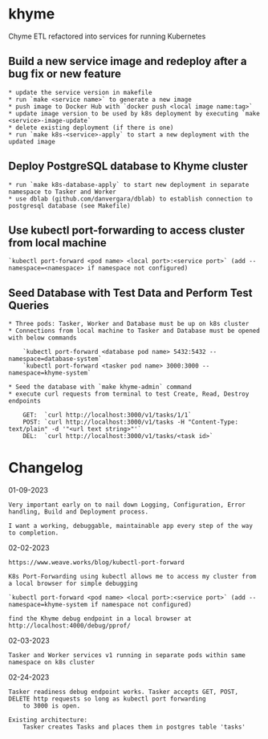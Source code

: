 # khyme
Chyme ETL refactored into services for running Kubernetes

## Build a new service image and redeploy after a bug fix or new feature

    * update the service version in makefile
    * run `make <service name>` to generate a new image
    * push image to Docker Hub with `docker push <local image name:tag>`
    * update image version to be used by k8s deployment by executing `make <service>-image-update`
    * delete existing deployment (if there is one)
    * run `make k8s-<service>-apply` to start a new deployment with the updated image

## Deploy PostgreSQL database to Khyme cluster

    * run `make k8s-database-apply` to start new deployment in separate namespace to Tasker and Worker
    * use dblab (github.com/danvergara/dblab) to establish connection to postgresql database (see Makefile)

## Use kubectl port-forwarding to access cluster from local machine

    `kubectl port-forward <pod name> <local port>:<service port>` (add --namespace=<namespace> if namespace not configured)

## Seed Database with Test Data and Perform Test Queries

    * Three pods: Tasker, Worker and Database must be up on k8s cluster
    * Connections from local machine to Tasker and Database must be opened with below commands

        `kubectl port-forward <database pod name> 5432:5432 --namespace=database-system`
        `kubectl port-forward <tasker pod name> 3000:3000 --namespace=khyme-system`
    
    * Seed the database with `make khyme-admin` command
    * execute curl requests from terminal to test Create, Read, Destroy endpoints

        GET:  `curl http://localhost:3000/v1/tasks/1/1`
        POST: `curl http://localhost:3000/v1/tasks -H "Content-Type: text/plain" -d '"<url text string>"'`
        DEL:  `curl http://localhost:3000/v1/tasks/<task id>`

# Changelog

01-09-2023

    Very important early on to nail down Logging, Configuration, Error handling, Build and Deployment process.

    I want a working, debuggable, maintainable app every step of the way to completion.

02-02-2023

    https://www.weave.works/blog/kubectl-port-forward

    K8s Port-Forwarding using kubectl allows me to access my cluster from a local browser for simple debugging

    `kubectl port-forward <pod name> <local port>:<service port>` (add --namespace=khyme-system if namespace not configured)

    find the Khyme debug endpoint in a local browser at http://localhost:4000/debug/pprof/

02-03-2023

    Tasker and Worker services v1 running in separate pods within same namespace on k8s cluster

02-24-2023

    Tasker readiness debug endpoint works. Tasker accepts GET, POST, DELETE http requests so long as kubectl port forwarding
        to 3000 is open. 

    Existing architecture: 
        Tasker creates Tasks and places them in postgres table 'tasks'


